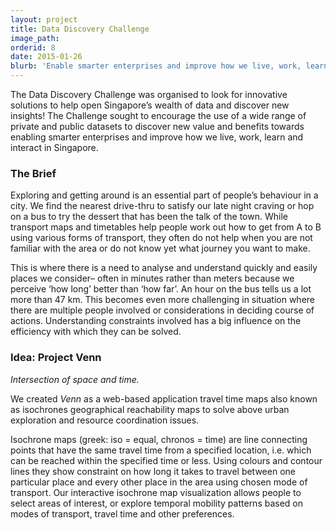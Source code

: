 ```yaml
---
layout: project
title: Data Discovery Challenge
image_path: 
orderid: 8
date: 2015-01-26
blurb: 'Enable smarter enterprises and improve how we live, work, learn and interact in Singapore.'
---
```

The Data Discovery Challenge was organised to look for innovative solutions to help open Singapore’s wealth of data and discover new insights! The Challenge sought to encourage the use of a wide range of private and public datasets to discover new value and benefits towards enabling smarter enterprises and improve how we live, work, learn and interact in Singapore.
<!--more-->
### The Brief
Exploring and getting around is an essential part of people’s behaviour in a city. We find the nearest drive-thru to satisfy our late night craving or hop on a bus to try the dessert that has been the talk of the town. While transport maps and timetables help people work out how to get from A to B using various forms of transport, they often do not help when you are not familiar with the area or do not know yet what journey you want to make. 

This is where there is a need to analyse and understand quickly and easily places we consider– often in minutes rather than meters because we perceive ‘how long’ better than ‘how far’. An hour on the bus tells us a lot more than 47 km. This becomes even more challenging in situation where there are multiple people involved or considerations in deciding course of actions. Understanding constraints involved has a big influence on the efficiency with which they can be solved.

### Idea: Project Venn
*Intersection of space and time.*

We created *Venn* as a web-based application travel time maps also known as isochrones geographical reachability maps to solve above urban exploration and resource coordination issues.

Isochrone maps (greek: iso = equal, chronos = time) are line connecting points that have the same travel time from a specified location, i.e. which can be reached within the specified time or less. Using colours and contour lines they show constraint on how long it takes to travel between one particular place and every other place in the area using chosen mode of transport. Our interactive isochrone map visualization allows people to select areas of interest, or explore temporal mobility patterns based on modes of transport, travel time and other preferences.